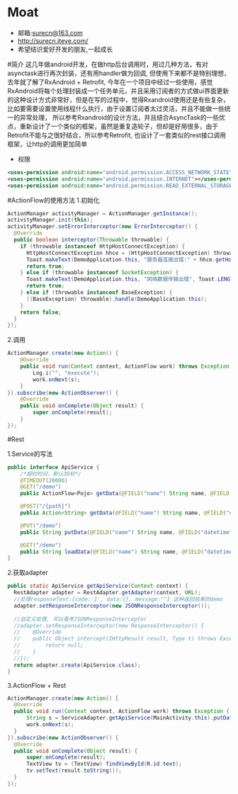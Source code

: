 # Moat 
* 邮箱:surecn@163.com
* http://surecn.iteye.com/
* 希望结识爱好开发的朋友,一起成长

#简介
这几年做android开发，在做http后台调用时，用过几种方法，有对asynctask进行再次封装，还有用handler做为回调, 但使用下来都不是特别理想，去年就了解了RxAndroid + Retrofit, 今年在一个项目中经过一些使用，感觉RxAndroid将每个处理封装成一个任务单元，并且采用订阅者的方式做ui界面更新的这种设计方式非常好，但是在写的过程中，觉得Rxandroid使用还是有些复杂，比如要需要设置使用线程什么执行，由于设置订阅者太过灵活，并且不能做一些统一的异常处理， 所以参考Rxandroid的设计方法，并且结合AsyncTask的一些优点，重新设计了一个类似的框架，虽然是重复造轮子，但却是好用很多，由于Retrofit不能与之很好结合，所以参考Retrofit, 也设计了一套类似的rest接口调用框架，让http的调用更加简单

* 权限
```xml
<uses-permission android:name="android.permission.ACCESS_NETWORK_STATE"></uses-permission>
<uses-permission android:name="android.permission.INTERNET"></uses-permission>
<uses-permission android:name="android.permission.READ_EXTERNAL_STORAGE"></uses-permission>
```

#ActionFlow的使用方法
1.初始化
```java
ActionManager activityManager = ActionManager.getInstance();
activityManager.init(this);
activityManager.setErrorInterceptor(new ErrorInterceptor() {
  @Override
  public boolean interceptor(Throwable throwable) {
    if (throwable instanceof HttpHostConnectException) {
      HttpHostConnectException hhce = (HttpHostConnectException) throwable;
      Toast.makeText(DemoApplication.this, "服务器连接出错:" + hhce.getHost().getHostName(), Toast.LENGTH_LONG).show();
      return true;
    } else if (throwable instanceof SocketException) {
      Toast.makeText(DemoApplication.this, "网络数据传输出错", Toast.LENGTH_LONG).show();
      return true;
    } else if (throwable instanceof BaseException) {
      ((BaseException) throwable).handle(DemoApplication.this);
    }
    return false;
  }
});
```
2.调用
```java
ActionManager.create(new Action() {
    @Override
    public void run(Context context, ActionFlow work) throws Exception {
        Log.i("", "execute");
        work.onNext(s);
    }
}).subscribe(new ActionObserver() {
    @Override
    public void onComplete(Object result) {
        super.onComplete(result);
    }
});
```
#Rest

1.Service的写法
```java
public interface ApiService {
    /*超时时间，默认30秒*/
    @TIMEOUT(20000)
    @GET("/demo")
    public ActionFlow<Pojo> getData(@FIELD("name") String name, @FIELD("datetime") String time);

    @POST("/{path}")
    public Action<String> getData(@FIELD("name") String name, @FIELD("datetime") String time, @PATH("path") String path);

    @PUT("/demo")
    public String putData(@FIELD("name") String name, @FIELD("datetime") String time, @FILE("path") String path);

    @GET("/demo")
    public String loadData(@FIELD("name") String name, @FIELD("datetime") String time, @HEADER("cookie") String path);
}
```

2.获取adapter
```java
public static ApiService getApiService(Context context) {
  RestAdapter adapter = RestAdapter.getAdapter(context, URL);
  //处理responseText:{code:'1', data:{}, message:""} 这种返回结果的demo
  adapter.setResponseInterceptor(new JSONResponseInterceptor());
  
  //自定义处理, 可以看考JSONResponseInterceptor
  //adapter.setResponseInterceptor(new ResponseInterceptor() {
  //    @Override
  //    public Object intercept(IHttpResult result, Type t) throws Exception {
  //        return null;
  //    }
  //});
  return adapter.create(ApiService.class);
}
```
3.ActionFlow + Rest
```java
ActionManager.create(new Action() {
  @Override
  public void run(Context context, ActionFlow work) throws Exception {
      String s = ServiceAdapter.getApiService(MainActivity.this).putData("aaa", "bbb", "/sdcard/text.log");
      work.onNext(s);
  }
}).subscribe(new ActionObserver() {
  @Override
  public void onComplete(Object result) {
      super.onComplete(result);
      TextView tv = (TextView) findViewById(R.id.text);
      tv.setText(result.toString());
  }
});
```

